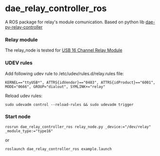 # dae_relay_controller_ros

A ROS package for relay's module comunication. Based on python lib [dae-py-relay-controller](https://github.com/petersbingham/dae-py-relay-controller)

### Relay module

The relay_node is tested for [USB 16 Channel Relay Module](http://denkovi.com/usb-relay-16-channel-module-rs232-controlled-din-rail-box)


### UDEV rules

Add following udev rule to /etc/udev/rules.d/relay.rules file:
```
KERNEL=="ttyUSB*", ATTRS{idVendor}=="0403", ATTRS{idProduct}=="6001", MODE="0666", GROUP="dialout", SYMLINK+="relay"
``` 
Reload udev rules:
``` 
sudo udevadm control --reload-rules && sudo udevadm trigger
``` 

### Start node 

``` 
rosrun dae_relay_controller_ros relay_node.py _device:="/dev/relay" _module_type:="type16"
``` 
or
``` 
roslaunch dae_relay_controller_ros example.launch
``` 